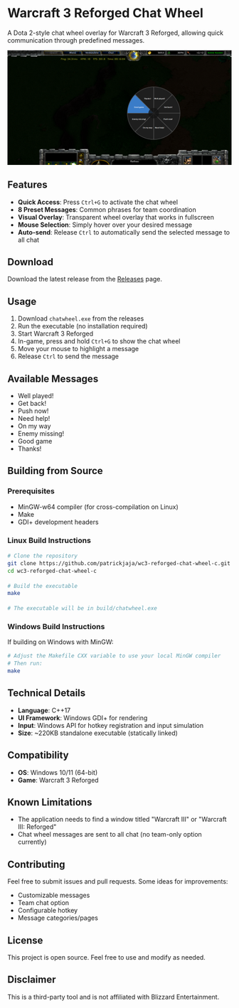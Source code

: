 # Warcraft 3 Reforged Chat Wheel

A Dota 2-style chat wheel overlay for Warcraft 3 Reforged, allowing quick communication through predefined messages.

![wc3-chat-wheel](wc3-chat-wheel.png)

## Features

- **Quick Access**: Press `Ctrl+G` to activate the chat wheel
- **8 Preset Messages**: Common phrases for team coordination
- **Visual Overlay**: Transparent wheel overlay that works in fullscreen
- **Mouse Selection**: Simply hover over your desired message
- **Auto-send**: Release `Ctrl` to automatically send the selected message to all chat

## Download

Download the latest release from the [Releases](https://github.com/patrickjaja/wc3-reforged-chat-wheel-c/releases) page.

## Usage

1. Download `chatwheel.exe` from the releases
2. Run the executable (no installation required)
3. Start Warcraft 3 Reforged
4. In-game, press and hold `Ctrl+G` to show the chat wheel
5. Move your mouse to highlight a message
6. Release `Ctrl` to send the message

## Available Messages

- Well played!
- Get back!
- Push now!
- Need help!
- On my way
- Enemy missing!
- Good game
- Thanks!

## Building from Source

### Prerequisites

- MinGW-w64 compiler (for cross-compilation on Linux)
- Make
- GDI+ development headers

### Linux Build Instructions

```bash
# Clone the repository
git clone https://github.com/patrickjaja/wc3-reforged-chat-wheel-c.git
cd wc3-reforged-chat-wheel-c

# Build the executable
make

# The executable will be in build/chatwheel.exe
```

### Windows Build Instructions

If building on Windows with MinGW:

```bash
# Adjust the Makefile CXX variable to use your local MinGW compiler
# Then run:
make
```

## Technical Details

- **Language**: C++17
- **UI Framework**: Windows GDI+ for rendering
- **Input**: Windows API for hotkey registration and input simulation
- **Size**: ~220KB standalone executable (statically linked)

## Compatibility

- **OS**: Windows 10/11 (64-bit)
- **Game**: Warcraft 3 Reforged

## Known Limitations

- The application needs to find a window titled "Warcraft III" or "Warcraft III: Reforged"
- Chat wheel messages are sent to all chat (no team-only option currently)

## Contributing

Feel free to submit issues and pull requests. Some ideas for improvements:
- Customizable messages
- Team chat option
- Configurable hotkey
- Message categories/pages

## License

This project is open source. Feel free to use and modify as needed.

## Disclaimer

This is a third-party tool and is not affiliated with Blizzard Entertainment.
